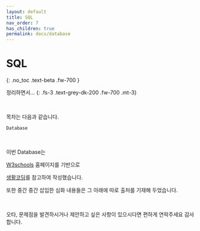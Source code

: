 ```yaml
---
layout: default
title: SQL
nav_order: 7
has_children: true
permalink: docs/database
---
```


# SQL
{: .no_toc .text-beta .fw-700 }

정리하면서...
{: .fs-3 .text-grey-dk-200 .fw-700 .mt-3}



<br>

목차는 다음과 같습니다.

```html
Database

```

<br>

이번 Database는

[W3schools](https://www.w3schools.com/) 홈페이지를 기반으로

[생활코딩](https://opentutorials.org/)를 참고하여 작성했습니다.

또한 중간 중간 삽입한 심화 내용들은 그 아래에 따로 출처를 기재해 두었습니다.

<br>

오타, 문제점을 발견하시거나 제안하고 싶은 사항이 있으시다면 편하게 연락주세요 감사합니다.
